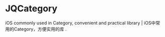 # JQCategory
 iOS commonly used in Category, convenient and practical library |   iOS中常用的Category，方便实用的库 .
